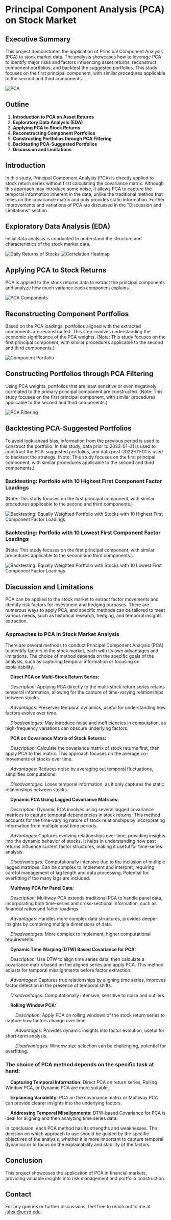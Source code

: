 
# Principal Component Analysis (PCA) on Stock Market

## Executive Summary

This project demonstrates the application of Principal Component Analysis (PCA) to stock market data. The analysis showcases how to leverage PCA to identify major risks and factors influencing asset returns, reconstruct component portfolios, and backtest the suggested portfolios. This study focuses on the first principal component, with similar procedures applicable to the second and third components.

![PCA](images/pca_overview.png)

## Outline

1. **Introduction to PCA on Asset Returns**
2. **Exploratory Data Analysis (EDA)**
3. **Applying PCA to Stock Returns**
4. **Reconstructing Component Portfolios**
5. **Constructing Portfolios through PCA Filtering**
6. **Backtesting PCA-Suggested Portfolios**
7. **Discussion and Limitations**

## Introduction

In this study, Principal Component Analysis (PCA) is directly applied to stock return series without first calculating the covariance matrix. Although this approach may introduce some noise, it allows PCA to capture the temporal information inherent in the data, unlike the traditional method that relies on the covariance matrix and only provides static information. Further improvements and variations of PCA are discussed in the "Discussion and Limitations" section.

## Exploratory Data Analysis (EDA)

Initial data analysis is conducted to understand the structure and characteristics of the stock market data.

![Daily Returns of Stocks](images/stocks_returns.png)
![Correlation Heatmap](images/correlation_heatmap.png)

## Applying PCA to Stock Returns

PCA is applied to the stock returns data to extract the principal components and analyze how much variance each component explains.

![PCA Components](images/pca_components.png)

## Reconstructing Component Portfolios

Based on the PCA loadings, portfolios aligned with the extracted components are reconstructed. This step involves understanding the economic significance of the PCA weights. (Note: This study focuses on the first principal component, with similar procedures applicable to the second and third components.)

![Component Portfolio](images/component_portfolio.png)

## Constructing Portfolios through PCA Filtering

Using PCA weights, portfolios that are least sensitive or even negatively correlated to the primary principal component are constructed.
(Note: This study focuses on the first principal component, with similar procedures applicable to the second and third components.)

![PCA Filtering](images/pca_filtering.png)

## Backtesting PCA-Suggested Portfolios

To avoid look-ahead bias, information from the previous period is used to construct the portfolio. In this study, data prior to 2022-01-01 is used to construct the PCA-suggested portfolios, and data post-2022-01-01 is used to backtest the strategy. (Note: This study focuses on the first principal component, with similar procedures applicable to the second and third components.)

### Backtesting: Portfolio with 10 Highest First Component Factor Loadings
(Note: This study focuses on the first principal component, with similar procedures applicable to the second and third components.)

![Backtesting: Equally Weighted Portfolio with Stocks with 10 Highest First Component Factor Loadings](images/backtesting_highest_10_factor_loading.png)

### Backtesting: Portfolio with 10 Lowest First Component Factor Loadings
(Note: This study focuses on the first principal component, with similar procedures applicable to the second and third components.)

![Backtesting: Equally Weighted Portfolio with Stocks with 10 Lowest First Component Factor Loadings](images/backtesting_lowest_10_factor_loading.png)

## Discussion and Limitations

PCA can be applied to the stock market to extract factor movements and identify risk factors for investment and hedging purposes. There are numerous ways to apply PCA, and specific methods can be tailored to meet various needs, such as historical research, hedging, and temporal insights extraction.

### Approaches to PCA in Stock Market Analysis

There are several methods to conduct Principal Component Analysis (PCA) to identify factors in the stock market, each with its own advantages and limitations. The choice of method depends on the specific goals of the analysis, such as capturing temporal information or focusing on explainability.

&nbsp;&nbsp;&nbsp;&nbsp;**Direct PCA on Multi-Stock Return Series:**

&nbsp;&nbsp;&nbsp;&nbsp;*Description:* Applying PCA directly to the multi-stock return series retains temporal information, allowing for the capture of time-varying relationships between stocks.

&nbsp;&nbsp;&nbsp;&nbsp;*Advantages:* Preserves temporal dynamics, useful for understanding how factors evolve over time.

&nbsp;&nbsp;&nbsp;&nbsp;*Disadvantages:* May introduce noise and inefficiencies in computation, as high-frequency variations can obscure underlying factors.

&nbsp;&nbsp;&nbsp;&nbsp;**PCA on Covariance Matrix of Stock Returns:**

&nbsp;&nbsp;&nbsp;&nbsp;*Description:* Calculate the covariance matrix of stock returns first, then apply PCA to this matrix. This approach focuses on the average co-movements of stocks over time.

&nbsp;&nbsp;&nbsp;&nbsp;*Advantages:* Reduces noise by averaging out temporal fluctuations, simplifies computations.

&nbsp;&nbsp;&nbsp;&nbsp;*Disadvantages:* Loses temporal information, as it only captures the static relationships between stocks.

&nbsp;&nbsp;&nbsp;&nbsp;**Dynamic PCA Using Lagged Covariance Matrices:**

&nbsp;&nbsp;&nbsp;&nbsp;*Description:* Dynamic PCA involves using several lagged covariance matrices to capture temporal dependencies in stock returns. This method accounts for the time-varying nature of stock relationships by incorporating information from multiple past time periods.

&nbsp;&nbsp;&nbsp;&nbsp;*Advantages:* Captures evolving relationships over time, providing insights into the dynamic behavior of stocks. It helps in understanding how past returns influence current factor structures, making it useful for time-series analysis.

&nbsp;&nbsp;&nbsp;&nbsp;*Disadvantages:* Computationally intensive due to the inclusion of multiple lagged matrices. Can be complex to implement and interpret, requiring careful management of lag length and data processing. Potential for overfitting if too many lags are included.


&nbsp;&nbsp;&nbsp;&nbsp;**Multiway PCA for Panel Data:**

&nbsp;&nbsp;&nbsp;&nbsp;*Description:* Multiway PCA extends traditional PCA to handle panel data, incorporating both time-series and cross-sectional information, such as financial ratios and factor loadings.

&nbsp;&nbsp;&nbsp;&nbsp;*Advantages:* Handles more complex data structures, provides deeper insights by combining multiple dimensions of data.

&nbsp;&nbsp;&nbsp;&nbsp;*Disadvantages:* More complex to implement, higher computational requirements.

&nbsp;&nbsp;&nbsp;&nbsp;**Dynamic Time Warping (DTW) Based Covariance for PCA:**

&nbsp;&nbsp;&nbsp;&nbsp;*Description:* Use DTW to align time series data, then calculate a covariance matrix based on the aligned series and apply PCA. This method adjusts for temporal misalignments before factor extraction.

&nbsp;&nbsp;&nbsp;&nbsp;*Advantages:* Captures true relationships by aligning time series, improves factor detection in the presence of temporal shifts.

&nbsp;&nbsp;&nbsp;&nbsp;*Disadvantages:* Computationally intensive, sensitive to noise and outliers.

&nbsp;&nbsp;&nbsp;&nbsp;**Rolling Window PCA:**

&nbsp;&nbsp;&nbsp;&nbsp;&nbsp;&nbsp;&nbsp;&nbsp;*Description:* Apply PCA on rolling windows of the stock return series to capture how factors change over time.

&nbsp;&nbsp;&nbsp;&nbsp;&nbsp;&nbsp;&nbsp;&nbsp;*Advantages:* Provides dynamic insights into factor evolution, useful for short-term analysis.

&nbsp;&nbsp;&nbsp;&nbsp;&nbsp;&nbsp;&nbsp;&nbsp;*Disadvantages:* Window size selection can be challenging, potential for overfitting.

### The choice of PCA method depends on the specific task at hand:


&nbsp;&nbsp;&nbsp;&nbsp;**Capturing Temporal Information:** Direct PCA on return series, Rolling Window PCA, or Dynamic PCA are more suitable.

&nbsp;&nbsp;&nbsp;&nbsp;**Explaining Variability:** PCA on the covariance matrix or Multiway PCA can provide clearer insights into the underlying factors.

&nbsp;&nbsp;&nbsp;&nbsp;**Addressing Temporal Misalignments:** DTW-based Covariance for PCA is ideal for aligning and then analyzing time series data.

In conclusion, each PCA method has its strengths and weaknesses. The decision on which approach to use should be guided by the specific objectives of the analysis, whether it is more important to capture temporal dynamics or to focus on the explainability and stability of the factors.



## Conclusion

This project showcases the application of PCA in financial markets, providing valuable insights into risk management and portfolio construction.

## Contact

For any queries or further discussions, feel free to reach out to me at [juhsu@ucsd.edu](mailto:juhsu@ucsd.edu).
